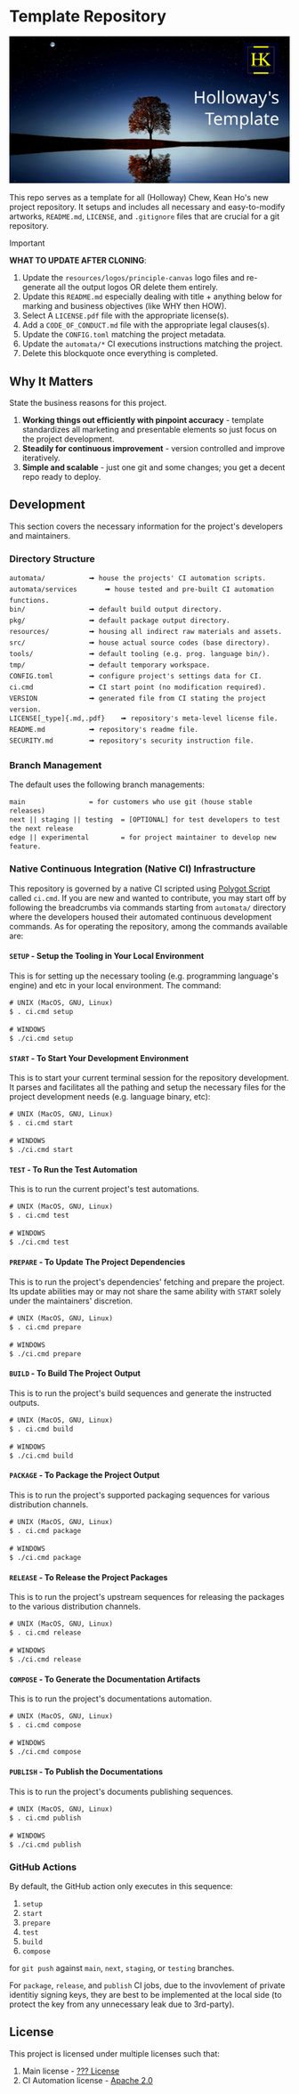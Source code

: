 # Template Repository
[![Holloway's Template](resources/logos/logo-1200x630.svg)](https://github.com/hollowaykeanho/Template)

This repo serves as a template for all (Holloway) Chew, Kean Ho's new project
repository. It setups and includes all necessary and easy-to-modify artworks,
`README.md`, `LICENSE`, and `.gitignore` files that are crucial for a git
repository.

> [!IMPORTANT]
> **WHAT TO UPDATE AFTER CLONING**:
>
> 1. Update the `resources/logos/principle-canvas` logo files and re-generate
>    all the output logos OR delete them entirely.
> 2. Update this `README.md` especially dealing with title + anything below for
>    marking and business objectives (like WHY then HOW).
> 3. Select A `LICENSE.pdf` file with the appropriate license(s).
> 4. Add a `CODE_OF_CONDUCT.md` file with the appropriate legal clauses(s).
> 5. Update the `CONFIG.toml` matching the project metadata.
> 5. Update the `automata/*` CI executions instructions matching the project.
> 6. Delete this blockquote once everything is completed.




## Why It Matters
State the business reasons for this project.

1. **Working things out efficiently with pinpoint accuracy** - template
   standardizes all marketing and presentable elements so just focus on the
   project development.
2. **Steadily for continuous improvement** - version controlled and improve
   iteratively.
3. **Simple and scalable** - just one git and some changes; you get a decent
   repo ready to deploy.




## Development
This section covers the necessary information for the project's developers and
maintainers.



### Directory Structure
```
automata/			🠚 house the projects' CI automation scripts.
automata/services		🠚 house tested and pre-built CI automation functions.
bin/				🠚 default build output directory.
pkg/				🠚 default package output directory.
resources/			🠚 housing all indirect raw materials and assets.
src/				🠚 house actual source codes (base directory).
tools/				🠚 default tooling (e.g. prog. language bin/).
tmp/				🠚 default temporary workspace.
CONFIG.toml			🠚 configure project's settings data for CI.
ci.cmd				🠚 CI start point (no modification required).
VERSION				🠚 generated file from CI stating the project version.
LICENSE[_type]{.md,.pdf}	🠚 repository's meta-level license file.
README.md			🠚 repository's readme file.
SECURITY.md			🠚 repository's security instruction file.
```



### Branch Management
The default uses the following branch managements:

```
main				= for customers who use git (house stable releases)
next || staging || testing	= [OPTIONAL] for test developers to test the next release
edge || experimental		= for project maintainer to develop new feature.
```




### Native Continuous Integration (Native CI) Infrastructure
This repository is governed by a native CI scripted using
[Polygot Script](https://github.com/ChewKeanHo/PolygotScript) called `ci.cmd`.
If you are new and wanted to contribute, you may start off by following the
breadcrumbs via commands starting from `automata/` directory where the
developers housed their automated continuous development commands. As for
operating the repository, among the commands available are:


#### `SETUP` - Setup the Tooling in Your Local Environment
This is for setting up the necessary tooling (e.g. programming language's
engine) and etc in your local environment. The command:

```
# UNIX (MacOS, GNU, Linux)
$ . ci.cmd setup

# WINDOWS
$ ./ci.cmd setup
```


#### `START` - To Start Your Development Environment
This is to start your current terminal session for the repository development.
It parses and facilitates all the pathing and setup the necessary files for the
project development needs (e.g. language binary, etc):

```
# UNIX (MacOS, GNU, Linux)
$ . ci.cmd start

# WINDOWS
$ ./ci.cmd start
```


#### `TEST` - To Run the Test Automation
This is to run the current project's test automations.

```
# UNIX (MacOS, GNU, Linux)
$ . ci.cmd test

# WINDOWS
$ ./ci.cmd test
```


#### `PREPARE` - To Update The Project Dependencies
This is to run the project's dependencies' fetching and prepare the project.
Its update abilities may or may not share the same ability with `START` solely
under the maintainers' discretion.

```
# UNIX (MacOS, GNU, Linux)
$ . ci.cmd prepare

# WINDOWS
$ ./ci.cmd prepare
```


#### `BUILD` - To Build The Project Output
This is to run the project's build sequences and generate the instructed
outputs.

```
# UNIX (MacOS, GNU, Linux)
$ . ci.cmd build

# WINDOWS
$ ./ci.cmd build
```


#### `PACKAGE` - To Package the Project Output
This is to run the project's supported packaging sequences for various
distribution channels.

```
# UNIX (MacOS, GNU, Linux)
$ . ci.cmd package

# WINDOWS
$ ./ci.cmd package
```


#### `RELEASE` - To Release the Project Packages
This is to run the project's upstream sequences for releasing the packages to
the various distribution channels.

```
# UNIX (MacOS, GNU, Linux)
$ . ci.cmd release

# WINDOWS
$ ./ci.cmd release
```


#### `COMPOSE` - To Generate the Documentation Artifacts
This is to run the project's documentations automation.

```
# UNIX (MacOS, GNU, Linux)
$ . ci.cmd compose

# WINDOWS
$ ./ci.cmd compose
```


#### `PUBLISH` - To Publish the Documentations
This is to run the project's documents publishing sequences.

```
# UNIX (MacOS, GNU, Linux)
$ . ci.cmd publish

# WINDOWS
$ ./ci.cmd publish
```




### GitHub Actions
By default, the GitHub action only executes in this sequence:

1. `setup`
2. `start`
3. `prepare`
4. `test`
5. `build`
6. `compose`

for `git push` against `main`, `next`, `staging`, or `testing` branches.

For `package`, `release`, and `publish` CI jobs, due to the invovlement of
private identitiy signing keys, they are best to be implemented at the local
side (to protect the key from any unnecessary leak due to 3rd-party).




## License
This project is licensed under multiple licenses such that:

1. Main license - [??? License](LICENSE)
2. CI Automation license - [Apache 2.0](automata/LICENSE)
